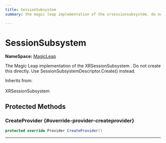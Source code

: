 ```yaml
---
title: SessionSubsystem
summary: the magic leap implementation of the xrsessionsubsystem. do not create this directly. use sessionsubsystemdescriptor.create instead. 

---
```


# SessionSubsystem



**NameSpace:** 
[MagicLeap](/versioned_docs/version-22-Mar-2023/unity-api/api/UnityEngine.XR.MagicLeap/UnityEngine.XR.MagicLeap.md) 


The Magic Leap implementation of the  XRSessionSubsystem . Do not create this directly. Use  SessionSubsystemDescriptor.Create()  instead.   


Inherits from: <br></br>XRSessionSubsystem




## Protected Methods

### CreateProvider {#override-provider-createprovider}

```csharp
protected override Provider CreateProvider()
```






-----------


